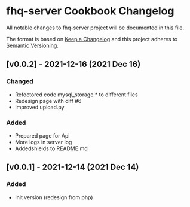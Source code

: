 # fhq-server Cookbook Changelog

All notable changes to fhq-server project will be documented in this file.

The format is based on [Keep a Changelog](http://keepachangelog.com/)
and this project adheres to [Semantic Versioning](http://semver.org/).


## [v0.0.2] - 2021-12-16 (2021 Dec 16)

### Changed

- Refoctored code mysql_storage.* to different files
- Redesign page with diff #6
- Improved upload.py

### Added

- Prepared page for Api
- More logs in server log
- Addedshields to README.md

## [v0.0.1] - 2021-12-14 (2021 Dec 14)

### Added

- Init version (redesign from php)
